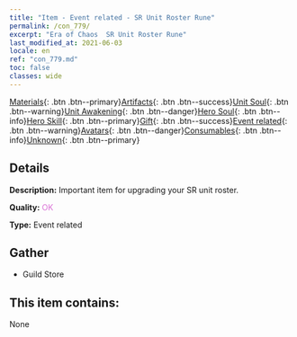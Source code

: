 ```yaml
---
title: "Item - Event related - SR Unit Roster Rune"
permalink: /con_779/
excerpt: "Era of Chaos  SR Unit Roster Rune"
last_modified_at: 2021-06-03
locale: en
ref: "con_779.md"
toc: false
classes: wide
---
```

 [Materials](/Items/){: .btn .btn--primary}[Artifacts](/Items/Artifacts/){: .btn .btn--success}[Unit Soul](/Items/UnitSoul/){: .btn .btn--warning}[Unit Awakening](/Items/UnitAwakening/){: .btn .btn--danger}[Hero Soul](/Items/HeroSoul/){: .btn .btn--info}[Hero Skill](/Items/HeroSkill/){: .btn .btn--primary}[Gift](/Items/Gift/){: .btn .btn--success}[Event related](/Items/Events/){: .btn .btn--warning}[Avatars](/Items/Avatars/){: .btn .btn--danger}[Consumables](/Items/Consumables/){: .btn .btn--info}[Unknown](/Items/Unknown/){: .btn .btn--primary}

## Details
 **Description:** Important item for upgrading your SR unit roster.

 **Quality:** <span style="color: #DA70D6">OK</span>

 **Type:** Event related

## Gather

*    Guild Store 

## This item contains:

  None

